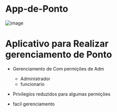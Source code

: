 # App-de-Ponto

![image](https://user-images.githubusercontent.com/41751340/120050494-e2534c00-bff3-11eb-817e-0389622c1119.png)

# Aplicativo para Realizar gerenciamento de Ponto 

- Gerenciamento de Com permições de Adm
  - Administrador 
  - funcionario   


- Privilegios reduzidos para algumas permições
- facil gerenciamento


